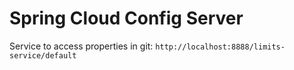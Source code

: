 # Spring Cloud Config Server

Service to access properties in git: 
```http://localhost:8888/limits-service/default ```

